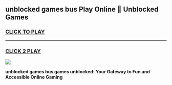 
## unblocked games bus Play Online 👋 Unblocked Games
<h3>
<a href="https://premium.freeplayer.one?title=unblocked_games_bus&ref=19F">CLICK TO PLAY</a></h3>
<hr>

<h3>
<a href="https://premium.freeplayer.one?title=unblocked_games_bus&ref=19F">CLICK 2 PLAY</a>
  
</h3>

<a href="https://premium.freeplayer.one?title=unblocked_games_bus&ref=19F"><img src="https://clearcache.store/games.png"></a>


**unblocked games bus games unblocked: Your Gateway to Fun and Accessible Online Gaming**

